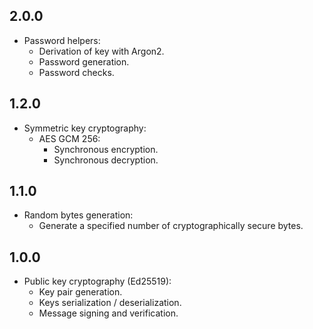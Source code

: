 ## 2.0.0

* Password helpers:
  * Derivation of key with Argon2.
  * Password generation.
  * Password checks.

## 1.2.0

* Symmetric key cryptography:
  * AES GCM 256:
    * Synchronous encryption.
    * Synchronous decryption.

## 1.1.0

* Random bytes generation:
  * Generate a specified number of cryptographically secure bytes.

## 1.0.0

* Public key cryptography (Ed25519):
  * Key pair generation.
  * Keys serialization / deserialization.
  * Message signing and verification.
